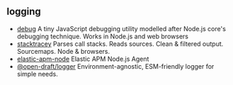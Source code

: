 ## logging

- [debug](https://github.com/visionmedia/debug) A tiny JavaScript debugging utility modelled after Node.js core's debugging technique. Works in Node.js and web browsers
- [stacktracey](https://github.com/xpl/stacktracey) Parses call stacks. Reads sources. Clean & filtered output. Sourcemaps. Node & browsers.
- [elastic-apm-node](https://github.com/elastic/apm-agent-nodejs) Elastic APM Node.js Agent
- [@open-draft/logger](https://github.com/open-draft/logger) Environment-agnostic, ESM-friendly logger for simple needs.